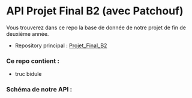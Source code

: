 ﻿# API Projet Final B2 (avec Patchouf)

Vous trouverez dans ce repo la base de donnée de notre projet de fin de deuxième année.

- Repository principal : [Projet_Final_B2](https://github.com/Yann-Fournier/Projet_Final_B2)

### Ce repo contient :
- truc bidule

### Schéma de notre API :
